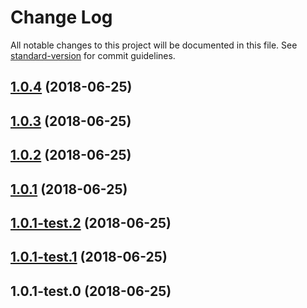 # Change Log

All notable changes to this project will be documented in this file. See [standard-version](https://github.com/conventional-changelog/standard-version) for commit guidelines.

<a name="1.0.4"></a>
## [1.0.4](https://github.com/dvelasquez/ts-crud/compare/v1.0.3...v1.0.4) (2018-06-25)



<a name="1.0.3"></a>
## [1.0.3](https://github.com/dvelasquez/ts-crud/compare/v1.0.2...v1.0.3) (2018-06-25)



<a name="1.0.2"></a>
## [1.0.2](https://github.com/dvelasquez/ts-crud/compare/v1.0.1...v1.0.2) (2018-06-25)



<a name="1.0.1"></a>
## [1.0.1](https://github.com/dvelasquez/ts-crud/compare/v1.0.1-test.2...v1.0.1) (2018-06-25)



<a name="1.0.1-test.2"></a>
## [1.0.1-test.2](https://github.com/dvelasquez/ts-crud/compare/v1.0.1-test.1...v1.0.1-test.2) (2018-06-25)



<a name="1.0.1-test.1"></a>
## [1.0.1-test.1](https://github.com/dvelasquez/ts-crud/compare/v1.0.1-test.0...v1.0.1-test.1) (2018-06-25)



<a name="1.0.1-test.0"></a>
## 1.0.1-test.0 (2018-06-25)
